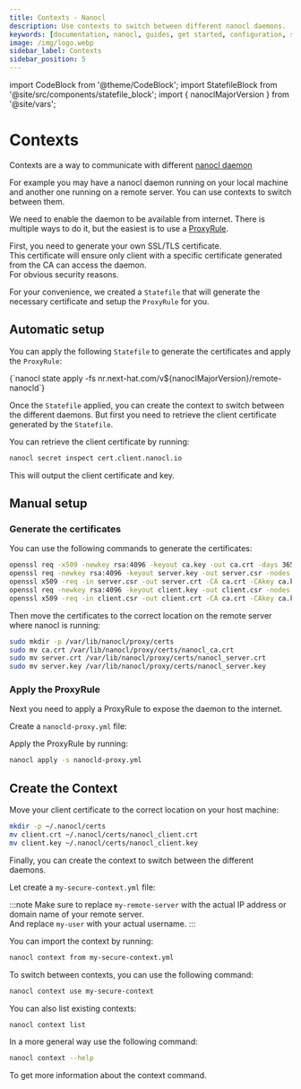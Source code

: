 ```yaml
---
title: Contexts - Nanocl
description: Use contexts to switch between different nanocl daemons.
keywords: [documentation, nanocl, guides, get started, configuration, state, file, config, yaml, yml, statefile, ssl, tls, certificate]
image: /img/logo.webp
sidebar_label: Contexts
sidebar_position: 5
---
```


import CodeBlock from '@theme/CodeBlock';
import StatefileBlock from '@site/src/components/statefile_block';
import { nanoclMajorVersion } from '@site/vars';

# Contexts

Contexts are a way to communicate with different [nanocl daemon](../../../references/nanocl/daemon/overview.md)

For example you may have a nanocl daemon running on your local machine and another one running on a remote server. You can use contexts to switch between them.

We need to enable the daemon to be available from internet.
There is multiple ways to do it, but the easiest is to use a [ProxyRule](../../../references/nanocl/objects/resource.md).

First, you need to generate your own SSL/TLS certificate.<br />
This certificate will ensure only client with a specific certificate generated from the CA can access the daemon.<br />
For obvious security reasons.

For your convenience, we created a `Statefile` that will generate the necessary certificate and setup the `ProxyRule` for you.


## Automatic setup

You can apply the following `Statefile` to generate the certificates and apply the `ProxyRule`:

<CodeBlock className="language-sh">
{`nanocl state apply -fs nr.next-hat.com/v${nanoclMajorVersion}/remote-nanocld`}
</CodeBlock>

Once the `Statefile` applied, you can create the context to switch between the different daemons.
But first you need to retrieve the client certificate generated by the `Statefile`.

You can retrieve the client certificate by running:

```sh
nanocl secret inspect cert.client.nanocl.io
```

This will output the client certificate and key.

## Manual setup

### Generate the certificates

You can use the following commands to generate the certificates:

```sh
openssl req -x509 -newkey rsa:4096 -keyout ca.key -out ca.crt -days 365 -nodes -subj "/CN=NanoclCA"
openssl req -newkey rsa:4096 -keyout server.key -out server.csr -nodes -subj "/CN=*"
openssl x509 -req -in server.csr -out server.crt -CA ca.crt -CAkey ca.key -CAcreateserial -days 365
openssl req -newkey rsa:4096 -keyout client.key -out client.csr -nodes -subj "/CN=NanoclClient"
openssl x509 -req -in client.csr -out client.crt -CA ca.crt -CAkey ca.key -CAcreateserial -days 365
```

Then move the certificates to the correct location on the remote server where nanocl is running:

```sh
sudo mkdir -p /var/lib/nanocl/proxy/certs
sudo mv ca.crt /var/lib/nanocl/proxy/certs/nanocl_ca.crt
sudo mv server.crt /var/lib/nanocl/proxy/certs/nanocl_server.crt
sudo mv server.key /var/lib/nanocl/proxy/certs/nanocl_server.key
```

### Apply the ProxyRule

Next you need to apply a ProxyRule to expose the daemon to the internet.

Create a `nanocld-proxy.yml` file:

<StatefileBlock example="advanced/context-resource" />

Apply the ProxyRule by running:

```sh
nanocl apply -s nanocld-proxy.yml
```

## Create the Context

Move your client certificate to the correct location on your host machine:

```sh
mkdir -p ~/.nanocl/certs
mv client.crt ~/.nanocl/certs/nanocl_client.crt
mv client.key ~/.nanocl/certs/nanocl_client.key
```

Finally, you can create the context to switch between the different daemons.

Let create a `my-secure-context.yml` file:

<StatefileBlock example="advanced/context" />

:::note
Make sure to replace `my-remote-server` with the actual IP address or domain name of your remote server.<br/>
And replace `my-user` with your actual username.
:::

You can import the context by running:

```sh
nanocl context from my-secure-context.yml
```

To switch between contexts, you can use the following command:

```sh
nanocl context use my-secure-context
```

You can also list existing contexts:

```sh
nanocl context list
```

In a more general way use the following command:

```sh
nanocl context --help
```

To get more information about the context command.
